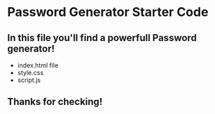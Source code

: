 # Password Generator Starter Code

## In this file you'll find a powerfull Password generator!

* index.html file
* style.css
* script.js


## Thanks for checking!
